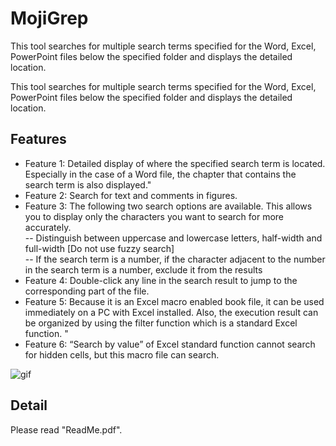 # MojiGrep
This tool searches for multiple search terms specified for the Word, Excel, PowerPoint files below the specified folder and displays the detailed location.

This tool searches for multiple search terms specified for the Word, Excel, PowerPoint files below the specified folder and displays the detailed location.					

## Features
- Feature 1: Detailed display of where the specified search term is located. Especially in the case of a Word file, the chapter that contains the search term is also displayed."				
- Feature 2: Search for text and comments in figures.				
- Feature 3: The following two search options are available. This allows you to display only the characters you want to search for more accurately.				
  -- Distinguish between uppercase and lowercase letters, half-width and full-width [Do not use fuzzy search]			
  -- If the search term is a number, if the character adjacent to the number in the search term is a number, exclude it from the results			
- Feature 4: Double-click any line in the search result to jump to the corresponding part of the file.				
- Feature 5: Because it is an Excel macro enabled book file, it can be used immediately on a PC with Excel installed. Also, the execution result can be organized by using the filter function which is a standard Excel function. "				
- Feature 6: “Search by value” of Excel standard function cannot search for hidden cells, but this macro file can search.				

![gif](http://toowaki.web.fc2.com/picture/MojiGrep_img_EN.png)

## Detail
 Please read "ReadMe.pdf".
